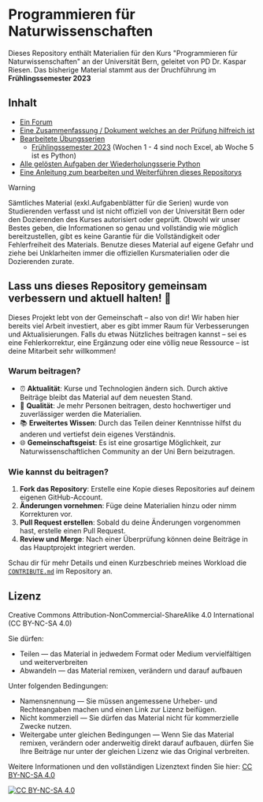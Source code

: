 # Programmieren für Naturwissenschaften

Dieses Repository enthält Materialien für den Kurs "Programmieren für Naturwissenschaften" an der Universität Bern, geleitet von PD Dr. Kaspar Riesen. Das bisherige Material stammt aus der Druchführung im **Frühlingssemester 2023**

## Inhalt

- [Ein Forum](https://github.com/lbatschelet/Programmieren-fuer-Naturwissenschaften/discussions)
- [Eine Zusammenfassung / Dokument welches an der Prüfung hilfreich ist](Zusammenfassung/ZF_FS23_Programmieren_für_Naturwissenschaften.pdf)
- [Bearbeitete Übungsserien](Serien)
  - [Frühlingssemester 2023](Serien/2023-FS) (Wochen 1 - 4 sind noch Excel, ab Woche 5 ist es Python)
- [Alle gelösten Aufgaben der Wiederholungsserie Python](Wiederholungsserie_zur_Prüfungsvorbereitung)
- [Eine Anleitung zum bearbeiten und Weiterführen dieses Repositorys](CONTRIBUTE.md)

> [!WARNING]
> Sämtliches Material (exkl.Aufgabenblätter für die Serien) wurde von Studierenden verfasst und ist nicht offiziell von der Universität Bern oder den Dozierenden des Kurses autorisiert oder geprüft. Obwohl wir unser Bestes geben, die Informationen so genau und vollständig wie möglich bereitzustellen, gibt es keine Garantie für die Vollständigkeit oder Fehlerfreiheit des Materials. Benutze dieses Material auf eigene Gefahr und ziehe bei Unklarheiten immer die offiziellen Kursmaterialien oder die Dozierenden zurate.

## Lass uns dieses Repository gemeinsam verbessern und aktuell halten! 🌱

Dieses Projekt lebt von der Gemeinschaft – also von dir! Wir haben hier bereits viel Arbeit investiert, aber es gibt immer Raum für Verbesserungen und Aktualisierungen. Falls du etwas Nützliches beitragen kannst – sei es eine Fehlerkorrektur, eine Ergänzung oder eine völlig neue Ressource – ist deine Mitarbeit sehr willkommen!

### Warum beitragen?

- ⏰ **Aktualität**: Kurse und Technologien ändern sich. Durch aktive Beiträge bleibt das Material auf dem neuesten Stand.
- 💪 **Qualität**: Je mehr Personen beitragen, desto hochwertiger und zuverlässiger werden die Materialien.
- 📚 **Erweitertes Wissen**: Durch das Teilen deiner Kenntnisse hilfst du anderen und vertiefst dein eigenes Verständnis.
- 🌐 **Gemeinschaftsgeist**: Es ist eine grosartige Möglichkeit, zur  Naturwissenschaftlichen Community an der Uni Bern beizutragen.


### Wie kannst du beitragen?

1. **Fork das Repository**: Erstelle eine Kopie dieses Repositories auf deinem eigenen GitHub-Account.
2. **Änderungen vornehmen**: Füge deine Materialien hinzu oder nimm Korrekturen vor.
3. **Pull Request erstellen**: Sobald du deine Änderungen vorgenommen hast, erstelle einen Pull Request.
4. **Review und Merge**: Nach einer Überprüfung können deine Beiträge in das Hauptprojekt integriert werden.

Schau dir für mehr Details und einen Kurzbeschrieb meines Workload die [`CONTRIBUTE.md`](CONTRIBUTE.md) im Repository an.

## Lizenz

Creative Commons Attribution-NonCommercial-ShareAlike 4.0 International (CC BY-NC-SA 4.0)

Sie dürfen:

- Teilen — das Material in jedwedem Format oder Medium vervielfältigen und weiterverbreiten
- Abwandeln — das Material remixen, verändern und darauf aufbauen

Unter folgenden Bedingungen:

- Namensnennung — Sie müssen angemessene Urheber- und Rechteangaben machen und einen Link zur Lizenz beifügen.
- Nicht kommerziell — Sie dürfen das Material nicht für kommerzielle Zwecke nutzen.
- Weitergabe unter gleichen Bedingungen — Wenn Sie das Material remixen, verändern oder anderweitig direkt darauf aufbauen, dürfen Sie Ihre Beiträge nur unter der gleichen Lizenz wie das Original verbreiten.

Weitere Informationen und den vollständigen Lizenztext finden Sie hier: [CC BY-NC-SA 4.0](https://creativecommons.org/licenses/by-nc-sa/4.0/)

[![CC BY-NC-SA 4.0][cc-by-nc-sa-shield]][cc-by-nc-sa]

[cc-by-nc-sa]: https://creativecommons.org/licenses/by-nc-sa/4.0/
[cc-by-nc-sa-shield]: https://img.shields.io/badge/License-CC%20BY--NC--SA%204.0-lightgrey.svg



